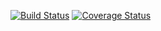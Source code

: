 [![Build Status](https://img.shields.io/travis/kwangchin/react-stack.svg?style=flat-square)](https://travis-ci.org/kwangchin/react-stack)
[![Coverage Status](https://img.shields.io/coveralls/kwangchin/react-stack.svg?style=flat-square)](https://coveralls.io/github/kwangchin/react-stack?branch=master)